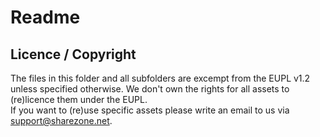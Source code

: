 # Readme

## Licence / Copyright

The files in this folder and all subfolders are excempt from the EUPL v1.2 unless specified otherwise. We don't own the rights for all assets to (re)licence them under the EUPL.\
If you want to (re)use specific assets please write an email to us via support@sharezone.net.

